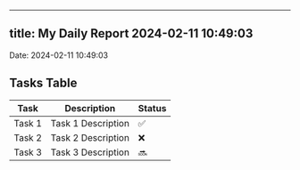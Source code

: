 
---
title: My Daily Report 2024-02-11 10:49:03
---

Date: 2024-02-11 10:49:03

## Tasks Table

| Task | Description | Status |
|------|-------------|--------|
| Task 1 | Task 1 Description | ✅ |
| Task 2 | Task 2 Description | ❌ |
| Task 3 | Task 3 Description | 🔜 |
